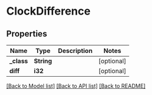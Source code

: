 # ClockDifference

## Properties
Name | Type | Description | Notes
------------ | ------------- | ------------- | -------------
**_class** | **String** |  | [optional] 
**diff** | **i32** |  | [optional] 

[[Back to Model list]](../README.md#documentation-for-models) [[Back to API list]](../README.md#documentation-for-api-endpoints) [[Back to README]](../README.md)


